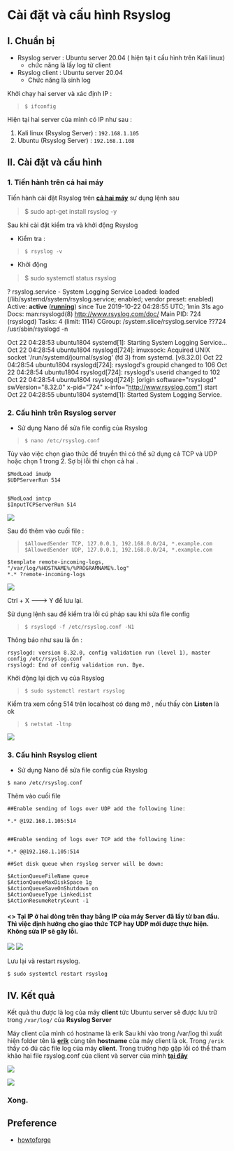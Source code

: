 # Cài đặt và cấu hình Rsyslog

## I. Chuẩn bị 

-	Rsyslog server : Ubuntu server 20.04 ( hiện tại t cấu hình trên Kali linux) 
	-	chức năng là lấy log từ client
- Rsyslog client : Ubuntu server 20.04 
	- Chức năng là sinh log
	
Khởi chạy hai server và xác định IP : 

  
> `$ ifconfig`

Hiện tại hai server của mình có IP như sau :
1. Kali linux (Rsyslog Server) : `192.168.1.105`
2. Ubuntu (Rsyslog Server) : `192.168.1.108`

## II. Cài đặt và cấu hình
### 1. Tiến hành trên cả hai máy 
Tiến hành cài đặt Rsyslog trên **[cả hai máy](h)**  sư dụng lệnh sau 

  
> $ sudo apt-get install rsyslog -y
> 

Sau khi cài đặt kiểm tra và khởi động Rsyslog
- Kiểm tra : 
> `$ rsyslog -v`
- Khởi động 
> $ sudo systemctl status rsyslog

? rsyslog.service - System Logging Service
   Loaded: loaded (/lib/systemd/system/rsyslog.service; enabled; vendor preset: enabled)
   Active: **active** (**[running](h)**) since Tue 2019-10-22 04:28:55 UTC; 1min 31s ago
     Docs: man:rsyslogd(8)
           http://www.rsyslog.com/doc/
 Main PID: 724 (rsyslogd)
    Tasks: 4 (limit: 1114)
   CGroup: /system.slice/rsyslog.service
           ??724 /usr/sbin/rsyslogd -n

Oct 22 04:28:53 ubuntu1804 systemd[1]: Starting System Logging Service...
Oct 22 04:28:54 ubuntu1804 rsyslogd[724]: imuxsock: Acquired UNIX socket '/run/systemd/journal/syslog' (fd 3) from systemd.  [v8.32.0]
Oct 22 04:28:54 ubuntu1804 rsyslogd[724]: rsyslogd's groupid changed to 106
Oct 22 04:28:54 ubuntu1804 rsyslogd[724]: rsyslogd's userid changed to 102
Oct 22 04:28:54 ubuntu1804 rsyslogd[724]:  [origin software="rsyslogd" swVersion="8.32.0" x-pid="724" x-info="http://www.rsyslog.com"] start
Oct 22 04:28:55 ubuntu1804 systemd[1]: Started System Logging Service.
### 2. Cấu hình trên Rsyslog server
- Sử dụng Nano để sửa file config của Rsyslog

> `$ nano /etc/rsyslog.conf`

Tùy vào việc chọn giao thức để truyền thì có thể sử dụng cả TCP và UDP hoặc chọn 1 trong 2. Sợ bị lỗi thì chọn cả hai .

    $ModLoad imudp 
    $UDPServerRun 514
    
    
    $ModLoad imtcp
    $InputTCPServerRun 514

![](https://i.imgur.com/BsW2W4T.png)

Sau đó thêm vào cuối file : 

>     $AllowedSender TCP, 127.0.0.1, 192.168.0.0/24, *.example.com
>     $AllowedSender UDP, 127.0.0.1, 192.168.0.0/24, *.example.com

    $template remote-incoming-logs, "/var/log/%HOSTNAME%/%PROGRAMNAME%.log" 
    *.* ?remote-incoming-logs
![](https://i.imgur.com/nQHiKFy.png)

Ctrl + X ---> Y để lưu lại.

Sử dụng lệnh sau để kiểm tra lỗi cú pháp sau khi sửa file config

> `$ rsyslogd -f /etc/rsyslog.conf -N1`



Thông báo như sau là ổn : 

    rsyslogd: version 8.32.0, config validation run (level 1), master config /etc/rsyslog.conf
    rsyslogd: End of config validation run. Bye.

Khởi động lại dịch vụ của Rsyslog 

> `$ sudo systemctl restart rsyslog`

Kiểm tra xem cổng 514 trên localhost có đang mở , nếu thấy còn **Listen** là ok

> `$ netstat -ltnp`

![](https://i.imgur.com/vD3tBaM.png)

### 3. Cấu hình Rsyslog client
- Sử dụng Nano để sửa file config của Rsyslog
```
$ nano /etc/rsyslog.conf
```
Thêm vào cuối file 

    ##Enable sending of logs over UDP add the following line:
    
    *.* @192.168.1.105:514
    
    
    ##Enable sending of logs over TCP add the following line:
    
    *.* @@192.168.1.105:514
    
    ##Set disk queue when rsyslog server will be down:
    
    $ActionQueueFileName queue
    $ActionQueueMaxDiskSpace 1g
    $ActionQueueSaveOnShutdown on
    $ActionQueueType LinkedList
    $ActionResumeRetryCount -1
#### <> Tại IP ở hai dòng trên thay bằng IP của máy Server đã lấy từ ban đầu. Thì việc định hướng cho giao thức TCP hay UDP mới được thực hiện. Không sửa IP sẽ gây lỗi.
![](https://i.imgur.com/42hZSEb.png)
![](https://i.imgur.com/6YgorOk.png)


Lưu lại và restart rsyslog.
```
$ sudo systemtcl restart rsyslog
```

## IV. Kết quả
Kết quả thu được là log của máy **client** tức  Ubuntu server sẽ được lưu trữ trong `/var/log/` của **Rsyslog Server** 

Máy client của mình có hostname là erik
Sau khi vào trong /var/log thì xuất hiện folder tên là **[erik](h)** cùng tên **hostname** của máy client là ok.
Trong `/erik` thấy có đủ các file log của máy **client**.
Trong trường hợp gặp lỗi có thể tham khảo hai file rsyslog.conf của client và server của mình [**tại đây**](h)

![](https://i.imgur.com/zvIwm6w.png)

![](https://i.imgur.com/dEvQ5AD.png)

### Xong.
## Preference
- [howtoforge](https://www.howtoforge.com/how-to-setup-rsyslog-server-on-ubuntu-1804/)